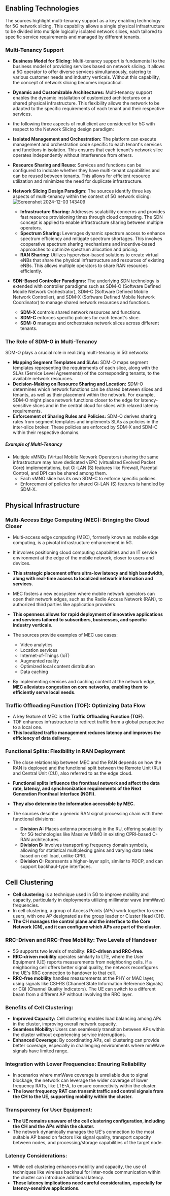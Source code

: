 ## Enabling Technologies

The sources highlight multi-tenancy support as a key enabling technology for 5G network slicing. This capability allows a single physical infrastructure to be divided into multiple logically isolated network slices, each tailored to specific service requirements and managed by different tenants.

###  Multi-Tenancy Support

*   **Business Model for Slicing:** Multi-tenancy support is fundamental to the business model of providing services based on network slicing. It allows a 5G operator to offer diverse services simultaneously, catering to various customer needs and industry verticals. Without this capability, the concept of network slicing becomes impractical.
*   **Dynamic and Customizable Architectures:** Multi-tenancy support enables the dynamic installation of customized architectures on a shared physical infrastructure. This flexibility allows the network to be adapted to the specific requirements of each tenant and their respective services.

*    the following three aspects of multiclient are considered for 5G with respect to the Network Slicing design paradigm:
*   **Isolated Management and Orchestration:**  The platform can execute management and orchestration code specific to each tenant's services and functions in isolation. This ensures that each tenant's network slice operates independently without interference from others.
*   **Resource Sharing and Reuse:** Services and functions can be configured to indicate whether they have multi-tenant capabilities and can be reused between tenants. This allows for efficient resource utilization and minimizes the need for duplicate infrastructure.
*   **Network Slicing Design Paradigm:**  The sources identify three key aspects of multi-tenancy within the context of 5G network slicing:
         ![Screenshot 2024-12-03 143409](https://github.com/user-attachments/assets/6bd19500-dc03-4a88-aa46-44e1a618e4c1)

     *   **Infrastructure Sharing:** Addresses scalability concerns and provides fast resource provisioning times through cloud computing. The SDN concept is applied to enable infrastructure sharing between multiple operators.
    *   **Spectrum Sharing:** Leverages dynamic spectrum access to enhance spectrum efficiency and mitigate spectrum shortages. This involves cooperative spectrum sharing mechanisms and incentive-based approaches to optimize spectrum allocation and pricing.
    *   **RAN Sharing:** Utilizes hypervisor-based solutions to create virtual eNBs that share the physical infrastructure and resources of existing eNBs. This allows multiple operators to share RAN resources efficiently.
*   **SDN-Based Controller Paradigms:** The underlying SDN technology is extended with controller paradigms such as SDM-O (Software Defined Mobile Network Orchestrator), SDM-C (Software Defined Mobile Network Controller), and SDM-X (Software Defined Mobile Network Coordinator) to manage shared network resources and functions.
    *   **SDM-X** controls shared network resources and functions. 
    *   **SDM-C** enforces specific policies for each tenant's slice. 
    *   **SDM-O** manages and orchestrates network slices across different tenants.

### The Role of SDM-O in Multi-Tenancy

SDM-O plays a crucial role in realizing multi-tenancy in 5G networks:

*   **Mapping Segment Templates and SLAs:** SDM-O maps segment templates representing the requirements of each slice, along with the SLAs (Service Level Agreements) of the corresponding tenants, to the available network resources.
*   **Decision-Making on Resource Sharing and Location:** SDM-O determines which network functions can be shared between slices and tenants, as well as their placement within the network. For example, SDM-O might place network functions closer to the edge for latency-sensitive slices and in the central cloud for slices with relaxed latency requirements.
*   **Enforcement of Sharing Rules and Policies:** SDM-O derives sharing rules from segment templates and implements SLAs as policies in the inter-slice broker. These policies are enforced by SDM-X and SDM-C within their respective domains.

##### Example of Multi-Tenancy
*   Multiple vMNOs (Virtual Mobile Network Operators) sharing the same infrastructure may have dedicated vEPC (virtualized Evolved Packet Core) implementations, but Gi-LAN (S) features like Firewall, Parental Control, and DPI can be shared among them.
    *   Each vMNO slice has its own SDM-C to enforce specific policies.
    *   Enforcement of policies for shared Gi-LAN (S) features is handled by SDM-X.



##  Physical Infrastructure 




### Multi-Access Edge Computing (MEC): Bringing the Cloud Closer

*   Multi-access edge computing (MEC), formerly known as mobile edge computing, is a pivotal infrastructure enhancement in 5G.
*   It involves positioning cloud computing capabilities and an IT service environment at the edge of the mobile network, closer to users and devices. 
*   **This strategic placement offers ultra-low latency and high bandwidth, along with real-time access to localized network information and services.**
*   MEC fosters a new ecosystem where mobile network operators can open their network edges, such as the Radio Access Network (RAN), to authorized third parties like application providers. 
*   **This openness allows for rapid deployment of innovative applications and services tailored to subscribers, businesses, and specific industry verticals.** 
*   The sources provide examples of MEC use cases:

    *   Video analytics
    *   Location services
    *   Internet-of-Things (IoT)
    *   Augmented reality
    *   Optimized local content distribution 
    *   Data caching

*   By implementing services and caching content at the network edge, **MEC alleviates congestion on core networks, enabling them to efficiently serve local needs**.

### Traffic Offloading Function (TOF): Optimizing Data Flow

*   A key feature of MEC is the **Traffic Offloading Function (TOF)**. 
*   TOF enhances infrastructure to redirect traffic from a global perspective to a local one. 
*   **This localized traffic management reduces latency and improves the efficiency of data delivery.**

### Functional Splits: Flexibility in RAN Deployment

*   The close relationship between MEC and the RAN depends on how the RAN is deployed and the functional split between the Remote Unit (RU) and Central Unit (CU), also referred to as the edge cloud.
*   **Functional splits influence the fronthaul network and affect the data rate, latency, and synchronization requirements of the Next Generation Fronthaul Interface (NGFI).** 
*   **They also determine the information accessible by MEC.**
*   The sources describe a generic RAN signal processing chain with three functional divisions:

    *   **Division A:** Places antenna processing in the RU, offering scalability for 5G technologies like Massive MIMO in existing CPRI-based C-RAN architectures.
    *   **Division B:**  Involves transporting frequency domain symbols, allowing for statistical multiplexing gains and varying data rates based on cell load, unlike CPRI. 
    *   **Division C:**  Represents a higher-layer split, similar to PDCP, and can support backhaul-type interfaces.

## Cell Clustering

*   **Cell clustering** is a technique used in 5G to improve mobility and capacity, particularly in deployments utilizing millimeter wave (mmWave) frequencies.
*   In cell clustering, a group of Access Points (APs) work together to serve users, with one AP designated as the group leader or Cluster Head (CH).
*   **The CH manages the control plane and the interface to the Core Network (CN), and it can configure which APs are part of the cluster.**

### RRC-Driven and RRC-Free Mobility: Two Levels of Handover

*   5G supports two levels of mobility: **RRC-driven and RRC-free**.
*   **RRC-driven mobility** operates similarly to LTE, where the User Equipment (UE) reports measurements from neighboring cells. If a neighboring cell offers better signal quality, the network reconfigures the UE's RRC connection to handover to that cell.
*   **RRC-free mobility** handles measurements at the PHY or MAC layer, using signals like CSI-RS (Channel State Information Reference Signals) or CQI (Channel Quality Indicators). The UE can switch to a different beam from a different AP without involving the RRC layer.

### Benefits of Cell Clustering:

*   **Improved Capacity:** Cell clustering enables load balancing among APs in the cluster, improving overall network capacity.
*   **Seamless Mobility:**  Users can seamlessly transition between APs within the cluster without experiencing service interruptions.
*   **Enhanced Coverage:**  By coordinating APs, cell clustering can provide better coverage, especially in challenging environments where mmWave signals have limited range.

### Integration with Lower Frequencies: Ensuring Reliability

*   In scenarios where mmWave coverage is unreliable due to signal blockage, the network can leverage the wider coverage of lower frequency RATs, like LTE-A, to ensure connectivity within the cluster. 
*   **The lower frequency RAT can transmit traffic and control signals from the CH to the UE, supporting mobility within the cluster.**

### Transparency for User Equipment:

*   **The UE remains unaware of the cell clustering configuration, including the CH and the APs within the cluster.** 
*   The network dynamically manages the UE's connection to the most suitable AP based on factors like signal quality, transport capacity between nodes, and processing/storage capabilities of the target node.

### Latency Considerations:

*   While cell clustering enhances mobility and capacity, the use of techniques like wireless backhaul for inter-node communication within the cluster can introduce additional latency. 
*   **These latency implications need careful consideration, especially for latency-sensitive applications.**

